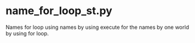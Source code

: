 # name_for_loop_st.py
Names for loop using names 
by using execute for the names by one world
by using for loop.
